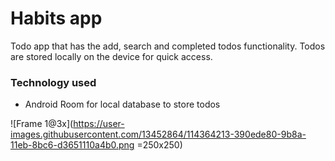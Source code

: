 # Habits app
Todo app that has the add, search and completed todos functionality.
Todos are stored locally on the device for quick access. 


### Technology used
- Android Room for local database to store todos


![Frame 1@3x](https://user-images.githubusercontent.com/13452864/114364213-390ede80-9b8a-11eb-8bc6-d3651110a4b0.png =250x250)
